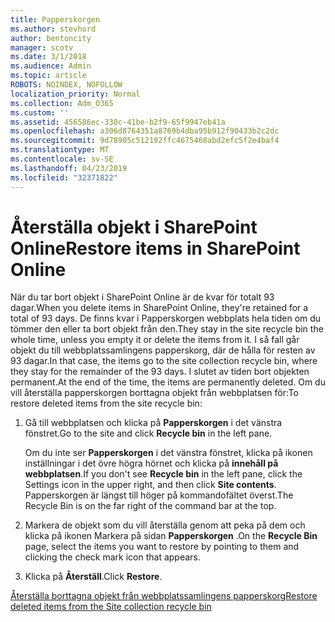 ```yaml
---
title: Papperskorgen
ms.author: stevhord
author: bentoncity
manager: scotv
ms.date: 3/1/2018
ms.audience: Admin
ms.topic: article
ROBOTS: NOINDEX, NOFOLLOW
localization_priority: Normal
ms.collection: Adm_O365
ms.custom: ''
ms.assetid: 456586ec-330c-41be-b2f9-65f9947eb41a
ms.openlocfilehash: a306d8764351a8769b4dba95b912f90433b2c2dc
ms.sourcegitcommit: 9d78905c512192ffc4675468abd2efc5f2e4baf4
ms.translationtype: MT
ms.contentlocale: sv-SE
ms.lasthandoff: 04/23/2019
ms.locfileid: "32371822"
---
```

# <a name="restore-items-in-sharepoint-online"></a><span data-ttu-id="2132b-102">Återställa objekt i SharePoint Online</span><span class="sxs-lookup"><span data-stu-id="2132b-102">Restore items in SharePoint Online</span></span>

<span data-ttu-id="2132b-103">När du tar bort objekt i SharePoint Online är de kvar för totalt 93 dagar.</span><span class="sxs-lookup"><span data-stu-id="2132b-103">When you delete items in SharePoint Online, they're retained for a total of 93 days.</span></span> <span data-ttu-id="2132b-104">De finns kvar i Papperskorgen webbplats hela tiden om du tömmer den eller ta bort objekt från den.</span><span class="sxs-lookup"><span data-stu-id="2132b-104">They stay in the site recycle bin the whole time, unless you empty it or delete the items from it.</span></span> <span data-ttu-id="2132b-105">I så fall går objekt du till webbplatssamlingens papperskorg, där de hålla för resten av 93 dagar.</span><span class="sxs-lookup"><span data-stu-id="2132b-105">In that case, the items go to the site collection recycle bin, where they stay for the remainder of the 93 days.</span></span> <span data-ttu-id="2132b-106">I slutet av tiden bort objekten permanent.</span><span class="sxs-lookup"><span data-stu-id="2132b-106">At the end of the time, the items are permanently deleted.</span></span> <span data-ttu-id="2132b-107">Om du vill återställa papperskorgen borttagna objekt från webbplatsen för:</span><span class="sxs-lookup"><span data-stu-id="2132b-107">To restore deleted items from the site recycle bin:</span></span>
  
1. <span data-ttu-id="2132b-108">Gå till webbplatsen och klicka på **Papperskorgen** i det vänstra fönstret.</span><span class="sxs-lookup"><span data-stu-id="2132b-108">Go to the site and click **Recycle bin** in the left pane.</span></span> 
    
    <span data-ttu-id="2132b-109">Om du inte ser **Papperskorgen** i det vänstra fönstret, klicka på ikonen inställningar i det övre högra hörnet och klicka på **innehåll på webbplatsen**.</span><span class="sxs-lookup"><span data-stu-id="2132b-109">If you don't see **Recycle bin** in the left pane, click the Settings icon in the upper right, and then click **Site contents**.</span></span> <span data-ttu-id="2132b-110">Papperskorgen är längst till höger på kommandofältet överst.</span><span class="sxs-lookup"><span data-stu-id="2132b-110">The Recycle Bin is on the far right of the command bar at the top.</span></span>
    
2. <span data-ttu-id="2132b-111">Markera de objekt som du vill återställa genom att peka på dem och klicka på ikonen Markera på sidan **Papperskorgen** .</span><span class="sxs-lookup"><span data-stu-id="2132b-111">On the **Recycle Bin** page, select the items you want to restore by pointing to them and clicking the check mark icon that appears.</span></span> 
    
3. <span data-ttu-id="2132b-112">Klicka på **Återställ**.</span><span class="sxs-lookup"><span data-stu-id="2132b-112">Click **Restore**.</span></span>
    
[<span data-ttu-id="2132b-113">Återställa borttagna objekt från webbplatssamlingens papperskorg</span><span class="sxs-lookup"><span data-stu-id="2132b-113">Restore deleted items from the Site collection recycle bin</span></span>](https://go.microsoft.com/fwlink/?linkid=866439)
  

